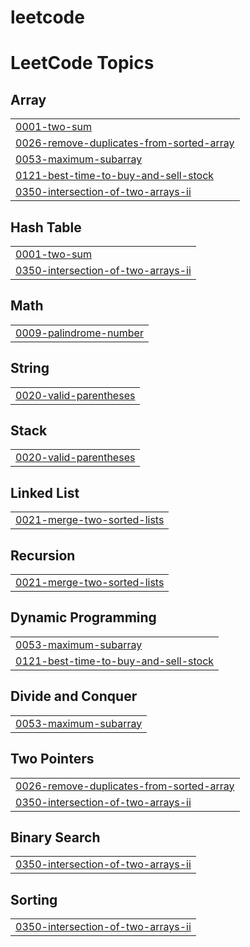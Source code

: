 # leetcode
<!---LeetCode Topics Start-->
# LeetCode Topics
## Array
|  |
| ------- |
| [0001-two-sum](https://github.com/chandru39/leetcode/tree/master/0001-two-sum) |
| [0026-remove-duplicates-from-sorted-array](https://github.com/chandru39/leetcode/tree/master/0026-remove-duplicates-from-sorted-array) |
| [0053-maximum-subarray](https://github.com/chandru39/leetcode/tree/master/0053-maximum-subarray) |
| [0121-best-time-to-buy-and-sell-stock](https://github.com/chandru39/leetcode/tree/master/0121-best-time-to-buy-and-sell-stock) |
| [0350-intersection-of-two-arrays-ii](https://github.com/chandru39/leetcode/tree/master/0350-intersection-of-two-arrays-ii) |
## Hash Table
|  |
| ------- |
| [0001-two-sum](https://github.com/chandru39/leetcode/tree/master/0001-two-sum) |
| [0350-intersection-of-two-arrays-ii](https://github.com/chandru39/leetcode/tree/master/0350-intersection-of-two-arrays-ii) |
## Math
|  |
| ------- |
| [0009-palindrome-number](https://github.com/chandru39/leetcode/tree/master/0009-palindrome-number) |
## String
|  |
| ------- |
| [0020-valid-parentheses](https://github.com/chandru39/leetcode/tree/master/0020-valid-parentheses) |
## Stack
|  |
| ------- |
| [0020-valid-parentheses](https://github.com/chandru39/leetcode/tree/master/0020-valid-parentheses) |
## Linked List
|  |
| ------- |
| [0021-merge-two-sorted-lists](https://github.com/chandru39/leetcode/tree/master/0021-merge-two-sorted-lists) |
## Recursion
|  |
| ------- |
| [0021-merge-two-sorted-lists](https://github.com/chandru39/leetcode/tree/master/0021-merge-two-sorted-lists) |
## Dynamic Programming
|  |
| ------- |
| [0053-maximum-subarray](https://github.com/chandru39/leetcode/tree/master/0053-maximum-subarray) |
| [0121-best-time-to-buy-and-sell-stock](https://github.com/chandru39/leetcode/tree/master/0121-best-time-to-buy-and-sell-stock) |
## Divide and Conquer
|  |
| ------- |
| [0053-maximum-subarray](https://github.com/chandru39/leetcode/tree/master/0053-maximum-subarray) |
## Two Pointers
|  |
| ------- |
| [0026-remove-duplicates-from-sorted-array](https://github.com/chandru39/leetcode/tree/master/0026-remove-duplicates-from-sorted-array) |
| [0350-intersection-of-two-arrays-ii](https://github.com/chandru39/leetcode/tree/master/0350-intersection-of-two-arrays-ii) |
## Binary Search
|  |
| ------- |
| [0350-intersection-of-two-arrays-ii](https://github.com/chandru39/leetcode/tree/master/0350-intersection-of-two-arrays-ii) |
## Sorting
|  |
| ------- |
| [0350-intersection-of-two-arrays-ii](https://github.com/chandru39/leetcode/tree/master/0350-intersection-of-two-arrays-ii) |
<!---LeetCode Topics End-->